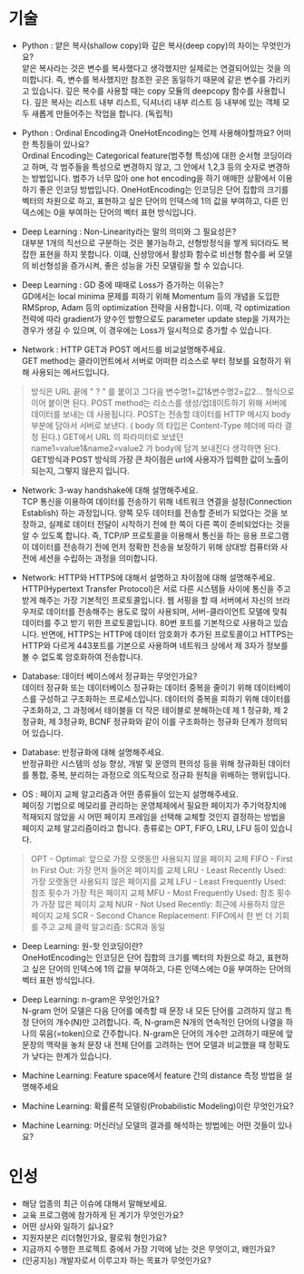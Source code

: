 # 기술
- Python : 얕은 복사(shallow copy)와 깊은 복사(deep copy)의 차이는 무엇인가요?<br>
얕은 복사라는 것은 변수를 복사했다고 생각했지만 실제로는 연결되어있는 것을 의미합니다. 즉, 변수를 복사했지만 참조한 곳은 동일하기 때문에 같은 변수를 가리키고 있습니다.
깊은 복수를 사용할 때는 copy 모듈의 deepcopy 함수를 사용합니다. 깊은 복사는 리스트 내부 리스트, 딕셔너리 내부 리스트 등 내부에 있는 객체 모두 새롭게 만들어주는 작업을 합니다.
(독립적)

- Python : Ordinal Encoding과 OneHotEncoding는 언제 사용해야할까요? 어떠한 특징들이 있나요?<br>
Ordinal Encoding는 Categorical feature(범주형 특성)에 대한 순서형 코딩이라고 하며, 각 범주들을 특성으로 변경하지 않고, 그 안에서 1,2,3 등의 숫자로 변경하는 방법입니다. 
범주가 너무 많아 one hot encoding을 하기 애매한 상황에서 이용하기 좋은 인코딩 방법입니다.
OneHotEncoding는 인코딩은 단어 집합의 크기를 벡터의 차원으로 하고, 표현하고 싶은 단어의 인덱스에 1의 값을 부여하고, 다른 인덱스에는 0을 부여하는 단어의 벡터 표현 방식입니다. 

- Deep Learning : Non-Linearity라는 말의 의미와 그 필요성은?<br>
대부분 1개의 직선으로 구분하는 것은 불가능하고, 선형방정식을 쌓게 되더라도 복잡한 표현을 하지 못합니다. 
이떄, 신셩망에서 활성화 함수로 비선형 함수를 써 모델의 비선형성을 증가시켜, 좋은 성능을 가진 모델링을 할 수 있습니다.

- Deep Learning : GD 중에 때때로 Loss가 증가하는 이유는?<br>
GD에서는 local minima 문제를 피하기 위해 Momentum 등의 개념을 도입한 RMSprop, Adam 등의 optimization 전략을 사용합니다.
이때, 각 optimization 전략에 따라 gradient가 양수인 방향으로도 parameter update step을 가져가는 경우가 생길 수 있으며, 이 경우에는 Loss가 일시적으로 증가할 수 있습니다.

- Network : HTTP GET과 POST 메서드를 비교설명해주세요.<br>
GET method는 클라이언트에서 서버로 어떠한 리소스로 부터 정보를 요청하기 위해 사용되는 메서드입니다.
> 방식은 URL 끝에 " ? " 를 붙이고 그다음 변수명1=값1&변수명2=값2... 형식으로 이어 붙이면 된다.
POST method는 리소스를 생성/업데이트하기 위해 서버에 데이터를 보내는 데 사용됩니다.
> POST는 전송할 데이터를 HTTP 메시지 body 부분에 담아서 서버로 보낸다. ( body 의 타입은 Content-Type 헤더에 따라 결정 된다.) GET에서 URL 의 파라미터로 보냈던 name1=value1&name2=value2 가 body에 담겨 보내진다 생각하면 된다.
**GET방식과 POST 방식의 가장 큰 차이점은 url에 사용자가 입력한 값이 노출이 되는지, 그렇지 않은지 입니다.**

- Network: 3-way handshake에 대해 설명해주세요.<br>
TCP 통신을 이용하여 데이터를 전송하기 위해 네트워크 연결을 설정(Connection Establish) 하는 과정입니다. 
양쪽 모두 데이터를 전송할 준비가 되었다는 것을 보장하고, 실제로 데이터 전달이 시작하기 전에 한 쪽이 다른 쪽이 준비되었다는 것을 알 수 있도록 합니다.
즉, TCP/IP 프로토콜을 이용해서 통신을 하는 응용 프로그램이 데이터를 전송하기 전에 먼저 정확한 전송을 보장하기 위해 상대방 컴퓨터와 사전에 세션을 수립하는 과정을 의미합니다.


- Network: HTTP와 HTTPS에 대해서 설명하고 차이점에 대해 설명해주세요.<br>
HTTP(Hypertext Transfer Protocol)은 서로 다른 시스템들 사이에 통신을 주고 받게 해주는 가장 기본적인 프로토콜입니다.
웹 서핑을 할 때 서버에서 자신의 브라우저로 데이터를 전송해주는 용도로 많이 사용되며, 서버-클라이언트 모델에 맞춰 데이터를 주고 받기 위한 프로토콜입니다.
80번 포트를 기본적으로 사용하고 있습니다. 반면에, HTTPS는 HTTP에 데이터 암호화가 추가된 프로토콜이고 HTTPS는 HTTP와 다르게 443포트를 기본으로 사용하며 네트워크 상에서 제 3자가 정보를 볼 수 없도록 암호화하여 전송합니다.


- Database: 데이터 베이스에서 정규화는 무엇인가요?<br>
데이터 정규화 또는 데이터베이스 정규화는 데이터 중복을 줄이기 위해 데이터베이스를 구성하고 구조화하는 프로세스입니다.
데이터의 중복을 피하기 위해 데이터를 구조화하고, 그 과정에서 테이블을 더 작은 테이블로 분해하는데 제 1 정규화, 제 2정규화, 제 3정규화, BCNF 정규화와 같이 이를 구조화하는 정규화 단계가 정의되어 있습니다.


- Database: 반정규화에 대해 설명해주세요.<br>
반정규화란 시스템의 성능 향상, 개발 및 운영의 편의성 등을 위해 정규화된 데이터를 통합, 중복, 분리하는 과정으로 의도적으로 정규화 원칙을 위배하는 행위입니다.


- OS : 페이지 교체 알고리즘과 어떤 종류들이 있는지 설명해주세요.<br>
페이징 기법으로 메모리를 관리하는 운영체제에서 필요한 페이지가 주기억장치에 적재되지 않았을 시 어떤 페이지 프레임을 선택해 교체할 것인지 결정하는 방법을 페이지 교체 알고리즘이라고 합니다. 
종류로는 OPT, FIFO, LRU, LFU 등이 있습니다.
> OPT - Optimal: 앞으로 가장 오랫동안 사용되지 않을 페이지 교체
FIFO - First In First Out: 가장 먼저 들어온 페이지를 교체
LRU - Least Recently Used: 가장 오랫동안 사용되지 않은 페이지를 교체
LFU - Least Frequently Used: 참조 횟수가 가장 적은 페이지 교체
MFU - Most Frequently Used: 참조 횟수가 가장 많은 페이지 교체
NUR - Not Used Recently: 최근에 사용하지 않은 페이지 교체
SCR - Second Chance Replacement: FIFO에서 한 번 더 기회를 주고 교체
클럭 알고리즘: SCR과 동일

- Deep Learning: 원-핫 인코딩이란?<br>
OneHotEncoding는 인코딩은 단어 집합의 크기를 벡터의 차원으로 하고, 표현하고 싶은 단어의 인덱스에 1의 값을 부여하고, 다른 인덱스에는 0을 부여하는 단어의 벡터 표현 방식입니다. 


- Deep Learning: n-gram은 무엇인가요?<br>
N-gram 언어 모델은 다음 단어를 예측할 때 문장 내 모든 단어를 고려하지 않고 특정 단어의 개수(N)만 고려합니다. 즉, N-gram은 N개의 연속적인 단어의 나열을 하나의 묶음(=token)으로 간주합니다.
N-gram은 단어의 개수만 고려하기 때문에 앞 문장의 맥락을 놓처 문장 내 전체 단어를 고려하는 언어 모델과 비교했을 때 정확도가 낮다는 한계가 있습니다.

- Machine Learning: Feature space에서 feature 간의 distance 측정 방법을 설명해주세요<br>


- Machine Learning: 확률론적 모델링(Probabilistic Modeling)이란 무엇인가요?<br>
- Machine Learning: 머신러닝 모델의 결과를 해석하는 방법에는 어떤 것들이 있나요?<br>


# 인성
- 해당 업종의 최근 이슈에 대해서 말해보세요.<br>
- 교육 프로그램에 참가하게 된 계기가 무엇인가요?<br>
- 어떤 상사와 일하기 싫나요?<br>
- 지원자분은 리더형인가요, 팔로워 형인가요?<br>
- 지금까지 수행한 프로젝트 중에서 가장 기억에 남는 것은 무엇이고, 왜인가요?<br>
- (인공지능) 개발자로서 이루고자 하는 목표가 무엇인가요?<br>
